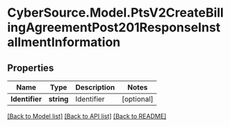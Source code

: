 # CyberSource.Model.PtsV2CreateBillingAgreementPost201ResponseInstallmentInformation
## Properties

Name | Type | Description | Notes
------------ | ------------- | ------------- | -------------
**Identifier** | **string** | Identifier  | [optional] 

[[Back to Model list]](../README.md#documentation-for-models) [[Back to API list]](../README.md#documentation-for-api-endpoints) [[Back to README]](../README.md)

